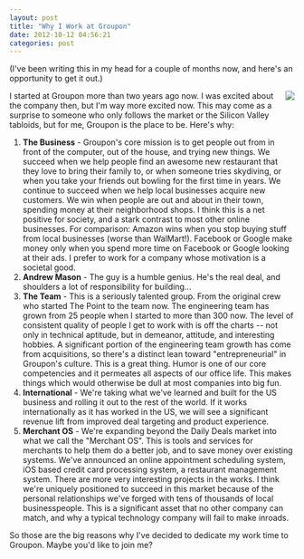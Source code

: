 ```yaml
---
layout: post
title: "Why I Work at Groupon"
date: 2012-10-12 04:56:21
categories: post
---
```

(I've been writing this in my head for a couple of months now, and here's an opportunity to get it out.)

<img style="float:right;" src="http://static2.businessinsider.com/image/4ca9f6bb7f8b9a0d76650000/groupon-cat.jpg">I started at Groupon more than two years ago now.  I was excited about the company then, but I'm way more excited now.  This may come as a surprise to someone who only follows the market or the Silicon Valley tabloids, but for me, Groupon is the place to be.  Here's why:

<ol>
<li><b>The Business</b> - Groupon's core mission is to get people out from in front of the computer, out of the house, and trying new things.  We succeed when we help people find an awesome new restaurant that they love to bring their family to, or when someone tries skydiving, or when you take your friends out bowling for the first time in years.  We continue to succeed when we help local businesses acquire new customers.  We win when people are out and about in their town, spending money at their neighborhood shops.  I think this is a net positive for society, and a stark contrast to most other online businesses.  For comparison: Amazon wins when you stop buying stuff from local businesses (worse than WalMart!).  Facebook or Google make money only when you spend more time on Facebook or Google looking at their ads.  I prefer to work for a company whose motivation is a societal good.</li>

<li><b>Andrew Mason</b> - The guy is a humble genius.  He's the real deal, and shoulders a lot of responsibility for building...</li>

<li><b>The Team</b> - This is a seriously talented group.  From the original crew who started The Point to the team now.  The engineering team has grown from 25 people when I started to more than 300 now.  The level of consistent quality of people I get to work with is off the charts -- not only in technical aptitude, but in demeanor, attitude, and interesting hobbies.  A significant portion of the engineering team growth has come from acquisitions, so there's a distinct lean toward "entrepreneurial" in Groupon's culture.  This is a great thing.  Humor is one of our core competencies and it permeates all aspects of our office life.  This makes things which would otherwise be dull at most companies into big fun.</li>

<li><b>International</b> - We're taking what we've learned and built for the US business and rolling it out to the rest of the world.  If it works internationally as it has worked in the US, we will see a significant revenue lift from improved deal targeting and product experience.</li>

<li><b>Merchant OS</b> - We're expanding beyond the Daily Deals market into what we call the "Merchant OS".  This is tools and services for merchants to help them do a better job, and to save money over existing systems.  We've announced an online appointment scheduling system, iOS based credit card processing system, a restaurant management system.  There are more very interesting projects in the works.  I think we're uniquely positioned to succeed in this market because of the personal relationships we've forged with tens of thousands of local businesspeople.  This is a significant asset that no other company can match, and why a typical technology company will fail to make inroads.</li>
</ol>

So those are the big reasons why I've decided to dedicate my work time to Groupon.  Maybe you'd like to join me?
